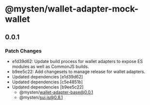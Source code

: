 # @mysten/wallet-adapter-mock-wallet

## 0.0.1

### Patch Changes

- e1d39d62: Update build process for wallet adapters to expose ES modules as well as CommonJS builds.
- b9ee5c22: Add changesets to manage release for wallet adapters.
- Updated dependencies [e1d39d62]
- Updated dependencies [c5e4851b]
- Updated dependencies [b9ee5c22]
  - @mysten/wallet-adapter-base@0.0.1
  - @mysten/sui.js@0.8.1
